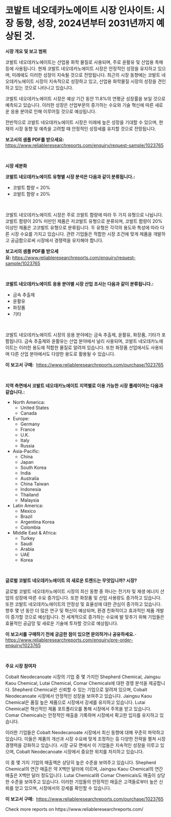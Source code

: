 <p><h1>코발트 네오데카노에이트 시장 인사이트: 시장 동향, 성장, 2024년부터 2031년까지 예상된 것.</h1></p><p><strong>시장 개요 및 보고 범위</strong></p>
<p><p>코발트 네오데카노에이트는 산업용 화학 물질로 사용되며, 주로 윤활유 및 산업용 촉매 등에 사용됩니다. 현재 코발트 네오데카노에이트 시장은 안정적인 성장을 유지하고 있으며, 미래에도 이러한 성장이 지속될 것으로 전망됩니다.  최근의 시장 동향에는 코발트 네오데카노에이트 시장이 지속적으로 성장하고 있고, 산업용 화학물질 시장의 성장을 견인하고 있는 것으로 나타나고 있습니다.</p><p>코발트 네오데카노에이트 시장은 예상 기간 동안 11.8%의 연평균 성장률을 보일 것으로 예측되고 있습니다. 이러한 성장은 산업부문의 증가하는 수요와 기술 혁신에 따른 새로운 응용 분야로 인해 이루어질 것으로 예상됩니다.</p><p>전반적으로 코발트 네오데카노에이트 시장은 미래에 높은 성장을 기대할 수 있으며, 현재의 시장 동향 및 예측을 고려할 때 안정적인 성장세를 유지할 것으로 전망됩니다.</p></p>
<p><strong>보고서의 샘플 PDF를 받으세요:</strong> <a href="https://www.reliableresearchreports.com/enquiry/request-sample/1023765">https://www.reliableresearchreports.com/enquiry/request-sample/1023765</a></p>
<p>&nbsp;</p>
<p><strong>시장 세분화</strong></p>
<p><strong>코발트 네오데카노에이트 유형별 시장 분석은 다음과 같이 분류됩니다.:</strong></p>
<p><ul><li>코발트 함량 < 20%</li><li>코발트 함량 ≥ 20%</li></ul></p>
<p>&nbsp;</p>
<p><p>코발트 네오데카노에이트 시장은 주로 코발트 함량에 따라 두 가지 유형으로 나뉩니다. 코발트 함량이 20% 미만인 제품은 저코발트 유형으로 분류되며, 코발트 함량이 20% 이상인 제품은 고코발트 유형으로 분류됩니다. 두 유형은 각각의 용도와 특성에 따라 다른 시장 수요를 가지고 있습니다. 관련 기업들은 적합한 시장 조건에 맞게 제품을 개발하고 공급함으로써 시장에서 경쟁력을 유지해야 합니다.</p></p>
<p><strong>보고서의 샘플 PDF를 받으세요:</strong>&nbsp;<a href="https://www.reliableresearchreports.com/enquiry/request-sample/1023765">https://www.reliableresearchreports.com/enquiry/request-sample/1023765</a></p>
<p>&nbsp;</p>
<p><strong> 코발트 네오데카노에이트 응용 분야별 시장 산업 조사는 다음과 같이 분류됩니다.:</strong></p>
<p><ul><li>금속 추출제</li><li>윤활유</li><li>화장품</li><li>기타</li></ul></p>
<p>&nbsp;</p>
<p><p>코발트 네오데카노에이트 시장의 응용 분야에는 금속 추출제, 윤활유, 화장품, 기타가 포함됩니다. 금속 추출제와 윤활유는 산업 분야에서 널리 사용되며, 코발트 네오데카노에이트는 이러한 용도에 적합한 물질로 알려져 있습니다. 또한 화장품 산업에서도 사용되며 다른 산업 분야에서도 다양한 용도로 활용될 수 있습니다.</p></p>
<p><strong>이 보고서 구매:</strong>&nbsp; <a href="https://www.reliableresearchreports.com/purchase/1023765">https://www.reliableresearchreports.com/purchase/1023765</a></p>
<p>&nbsp;</p>
<p><strong>지역 측면에서 코발트 네오데카노에이트 지역별로 이용 가능한 시장 플레이어는 다음과 같습니다.:</strong></p>
<p><ul>
    <li>
        North America:
        <ul>
            <li>United States</li>
            <li>Canada</li>
        </ul>
    </li>
    <li>
        Europe:
        <ul>
            <li>Germany</li>
            <li>France</li>
            <li>U.K.</li>
            <li>Italy</li>
            <li>Russia</li>
        </ul>
    </li>
    <li>
        Asia-Pacific:
        <ul>
            <li>China</li>
            <li>Japan</li>
            <li>South Korea</li>
            <li>India</li>
            <li>Australia</li>
            <li>China Taiwan</li>
            <li>Indonesia</li>
            <li>Thailand</li>
            <li>Malaysia</li>
        </ul>
    </li>
    <li>
        Latin America:
        <ul>
            <li>Mexico</li>
            <li>Brazil</li>
            <li>Argentina Korea</li>
            <li>Colombia</li>
        </ul>
    </li>
    <li>
        Middle East & Africa:
        <ul>
            <li>Turkey</li>
            <li>Saudi</li>
            <li>Arabia</li>
            <li>UAE</li>
            <li>Korea</li>
        </ul>
    </li>
    </ul></p>
<p>&nbsp;</p>
<p><strong>글로벌 코발트 네오데카노에이트 의 새로운 트렌드는 무엇입니까? 시장?</strong></p>
<p><p>글로벌 코발트 네오데카노에이트 시장의 최신 동향 중 하나는 전기차 및 재생 에너지 산업의 성장에 따른 수요 증가입니다. 또한 화장품 및 산업 사용량도 증가하고 있습니다. 또한 코발트 네오데카노에이트의 안정성 및 효율성에 대한 관심이 증가하고 있습니다. 향후 몇 년 동안 더 많은 연구 및 혁신이 예상되며, 환경 친화적이고 효과적인 제품 개발이 증가할 것으로 예상됩니다. 전 세계적으로 증가하는 수요에 발 맞추기 위해 기업들은 효율적인 공급망 및 새로운 기술에 투자할 것으로 예상됩니다.</p></p>
<p><strong>이 보고서를 구매하기 전에 궁금한 점이 있으면 문의하거나 공유하세요.</strong>- <a href="https://www.reliableresearchreports.com/enquiry/pre-order-enquiry/1023765">https://www.reliableresearchreports.com/enquiry/pre-order-enquiry/1023765</a></p>
<p>&nbsp;</p>
<p><strong>주요 시장 참여자</strong></p>
<p><p>Cobalt Neodecanoate 시장의 기업 중 몇 가지인 Shepherd Chemical, Jaingsu Kaou Chemical, Lutai Chemical, Comar Chemicals에 대한 경쟁 분석을 제공합니다. Shepherd Chemical은 신뢰할 수 있는 기업으로 알려져 있으며, Cobalt Neodecanoate 시장에서 안정적인 성장을 보여주고 있습니다. Jaingsu Kaou Chemical은 품질 높은 제품으로 시장에서 강세를 유지하고 있습니다. Lutai Chemical은 혁신적인 제품 포트폴리오를 통해 시장에서 주목을 받고 있습니다. Comar Chemicals는 안정적인 매출을 기록하며 시장에서 확고한 입지를 유지하고 있습니다.</p><p>이러한 기업들은 Cobalt Neodecanoate 시장에서 최신 동향에 대해 꾸준히 파악하고 있습니다. 이들은 제품의 개선과 시장 수요에 맞게 조정하는 등 다양한 전략을 펼쳐 시장 경쟁력을 강화하고 있습니다. 시장 규모 면에서 이 기업들은 지속적인 성장을 이루고 있으며, Cobalt Neodecanoate 시장에서 중요한 위치를 차지하고 있습니다.</p><p>이 중 몇 가지 기업의 매출액은 상당히 높은 수준을 보여주고 있습니다. Shepherd Chemical의 연간 매출은 약 X백만 달러에 이르며, Jaingsu Kaou Chemical의 연간 매출은 X백만 달러 정도입니다. Lutai Chemical와 Comar Chemicals도 매출이 상당한 수준을 보여주고 있습니다. 이러한 기업들의 안정적인 매출은 고객들로부터 높은 신뢰를 얻고 있으며, 시장에서의 강세를 확인할 수 있습니다.</p></p>
<p><strong>이 보고서 구매:</strong>&nbsp;&nbsp;<a href="https://www.reliableresearchreports.com/purchase/1023765">https://www.reliableresearchreports.com/purchase/1023765</a></p>
<p>Check more reports on https://www.reliableresearchreports.com/</p>

